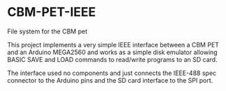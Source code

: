 # CBM-PET-IEEE
File system for the CBM pet

This project implements a very simple IEEE interface between a CBM PET and an Arduino MEGA2560
and works as a simple disk emulator allowing BASIC SAVE and LOAD commands to read/write programs to an SD card.

The interface used no components and just connects the IEEE-488 spec connector to the Arduino pins and the SD card
interface to the SPI port.
